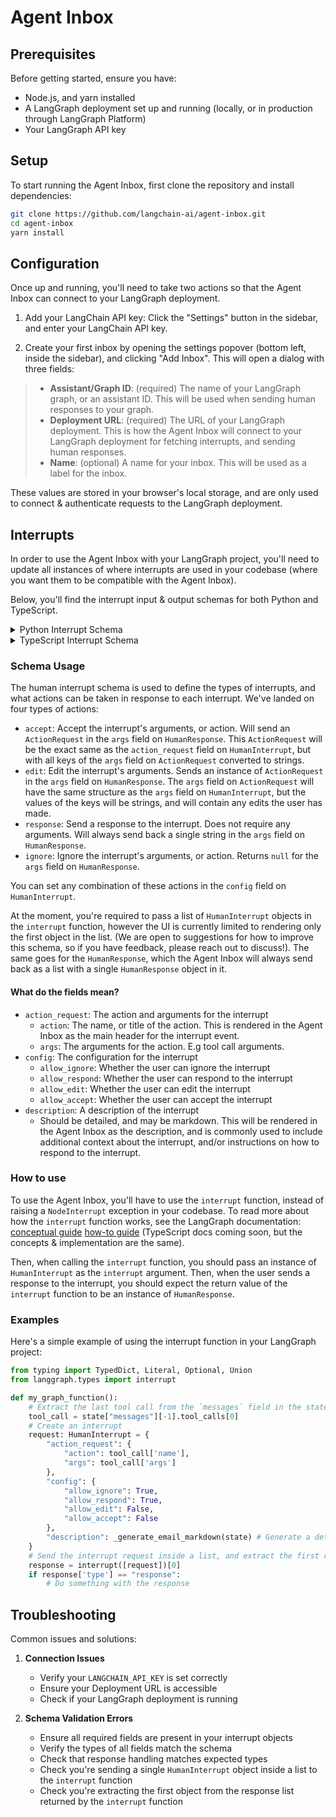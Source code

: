 # Agent Inbox

## Prerequisites

Before getting started, ensure you have:
- Node.js, and yarn installed
- A LangGraph deployment set up and running (locally, or in production through LangGraph Platform)
- Your LangGraph API key

## Setup

To start running the Agent Inbox, first clone the repository and install dependencies:

```bash
git clone https://github.com/langchain-ai/agent-inbox.git
cd agent-inbox
yarn install
```

## Configuration

Once up and running, you'll need to take two actions so that the Agent Inbox can connect to your LangGraph deployment.

1. Add your LangChain API key: Click the "Settings" button in the sidebar, and enter your LangChain API key.

2. Create your first inbox by opening the settings popover (bottom left, inside the sidebar), and clicking "Add Inbox". This will open a dialog with three fields:
  > - **Assistant/Graph ID**: (required) The name of your LangGraph graph, or an assistant ID. This will be used when sending human responses to your graph.
  > - **Deployment URL**: (required) The URL of your LangGraph deployment. This is how the Agent Inbox will connect to your LangGraph deployment for fetching interrupts, and sending human responses.
  > - **Name**: (optional) A name for your inbox. This will be used as a label for the inbox.

These values are stored in your browser's local storage, and are only used to connect & authenticate requests to the LangGraph deployment.

## Interrupts

In order to use the Agent Inbox with your LangGraph project, you'll need to update all instances of where interrupts are used in your codebase (where you want them to be compatible with the Agent Inbox).

Below, you'll find the interrupt input & output schemas for both Python and TypeScript.

<details>
<summary>Python Interrupt Schema</summary>

```python
class HumanInterruptConfig(TypedDict):
    allow_ignore: bool
    allow_respond: bool
    allow_edit: bool
    allow_accept: bool


class ActionRequest(TypedDict):
    action: str
    args: dict

class HumanInterrupt(TypedDict):
    action_request: ActionRequest
    config: HumanInterruptConfig
    description: Optional[str]


class HumanResponse(TypedDict):
    type: Literal['accept', 'ignore', 'response', 'edit']
    args: Union[None, str, ActionRequest]
```
</details>

<details>
<summary>TypeScript Interrupt Schema</summary>

```typescript
export interface HumanInterruptConfig {
  allow_ignore: boolean;
  allow_respond: boolean;
  allow_edit: boolean;
  allow_accept: boolean;
}

export interface ActionRequest {
  action: string;
  args: Record<string, any>;
}

export interface HumanInterrupt {
  action_request: ActionRequest;
  config: HumanInterruptConfig;
  description?: string;
}

export type HumanResponse = {
  type: "accept" | "ignore" | "response" | "edit";
  args: null | string | ActionRequest;
};
```
</details>

### Schema Usage

The human interrupt schema is used to define the types of interrupts, and what actions can be taken in response to each interrupt. We've landed on four types of actions:

- `accept`: Accept the interrupt's arguments, or action. Will send an `ActionRequest` in the `args` field on `HumanResponse`. This `ActionRequest` will be the exact same as the `action_request` field on `HumanInterrupt`, but with all keys of the `args` field on `ActionRequest` converted to strings.
- `edit`: Edit the interrupt's arguments. Sends an instance of `ActionRequest` in the `args` field on `HumanResponse`. The `args` field on `ActionRequest` will have the same structure as the `args` field on `HumanInterrupt`, but the values of the keys will be strings, and will contain any edits the user has made.
- `response`: Send a response to the interrupt. Does not require any arguments. Will always send back a single string in the `args` field on `HumanResponse`.
- `ignore`: Ignore the interrupt's arguments, or action. Returns `null` for the `args` field on `HumanResponse`.

You can set any combination of these actions in the `config` field on `HumanInterrupt`.

At the moment, you're required to pass a list of `HumanInterrupt` objects in the `interrupt` function, however the UI is currently limited to rendering only the first object in the list. (We are open to suggestions for how to improve this schema, so if you have feedback, please reach out to discuss!). The same goes for the `HumanResponse`, which the Agent Inbox will always send back as a list with a single `HumanResponse` object in it.

#### What do the fields mean?

- `action_request`: The action and arguments for the interrupt
  - `action`: The name, or title of the action. This is rendered in the Agent Inbox as the main header for the interrupt event.
  - `args`: The arguments for the action. E.g tool call arguments.
- `config`: The configuration for the interrupt
  - `allow_ignore`: Whether the user can ignore the interrupt
  - `allow_respond`: Whether the user can respond to the interrupt
  - `allow_edit`: Whether the user can edit the interrupt
  - `allow_accept`: Whether the user can accept the interrupt
- `description`: A description of the interrupt
  - Should be detailed, and may be markdown. This will be rendered in the Agent Inbox as the description, and is commonly used to include additional context about the interrupt, and/or instructions on how to respond to the interrupt.

### How to use

To use the Agent Inbox, you'll have to use the `interrupt` function, instead of raising a `NodeInterrupt` exception in your codebase. To read more about how the `interrupt` function works, see the LangGraph documentation: [conceptual guide](https://langchain-ai.github.io/langgraph/concepts/human_in_the_loop/#interrupt) [how-to guide](https://langchain-ai.github.io/langgraph/how-tos/human_in_the_loop/wait-user-input/) (TypeScript docs coming soon, but the concepts & implementation are the same).

Then, when calling the `interrupt` function, you should pass an instance of `HumanInterrupt` as the `interrupt` argument. Then, when the user sends a response to the interrupt, you should expect the return value of the `interrupt` function to be an instance of `HumanResponse`.

### Examples

Here's a simple example of using the interrupt function in your LangGraph project:

```python
from typing import TypedDict, Literal, Optional, Union
from langgraph.types import interrupt

def my_graph_function():
    # Extract the last tool call from the `messages` field in the state
    tool_call = state["messages"][-1].tool_calls[0]
    # Create an interrupt
    request: HumanInterrupt = {
        "action_request": {
            "action": tool_call['name'],
            "args": tool_call['args']
        },
        "config": {
            "allow_ignore": True,
            "allow_respond": True,
            "allow_edit": False,
            "allow_accept": False
        },
        "description": _generate_email_markdown(state) # Generate a detailed markdown description.
    }
    # Send the interrupt request inside a list, and extract the first response
    response = interrupt([request])[0]
    if response['type'] == "response":
        # Do something with the response
```

## Troubleshooting

Common issues and solutions:

1. **Connection Issues**
   - Verify your `LANGCHAIN_API_KEY` is set correctly
   - Ensure your Deployment URL is accessible
   - Check if your LangGraph deployment is running

2. **Schema Validation Errors**
   - Ensure all required fields are present in your interrupt objects
   - Verify the types of all fields match the schema
   - Check that response handling matches expected types
   - Check you're sending a single `HumanInterrupt` object inside a list to the `interrupt` function
   - Check you're extracting the first object from the response list returned by the `interrupt` function
